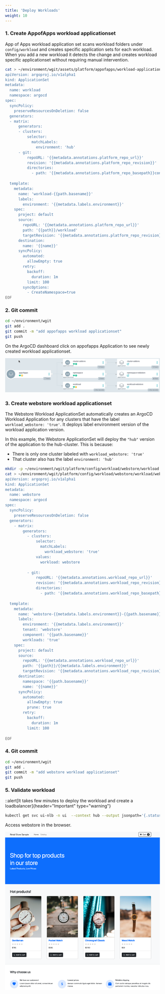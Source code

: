 ```yaml
---
title: 'Deploy Workloads'
weight: 10
---
```

### 1. Create AppofApps workload applicationset

App of Apps workload application set scans workload folders under `config/workload` and creates specific application sets for each workload. When you add a new workload it detects the change and creates workload specific  applicationset without requiring manual intervention.

```bash
cat > ~/environment/wgit/assets/platform/appofapps/workload-applicationset.yaml << 'EOF'
apiVersion: argoproj.io/v1alpha1
kind: ApplicationSet
metadata:
  name: workload
  namespace: argocd
spec:
  syncPolicy:
    preserveResourcesOnDeletion: false
  generators:
  - matrix:
      generators:
      - clusters:
          selector:
            matchLabels:
              environment: 'hub'          
      - git:
          repoURL: '{{metadata.annotations.platform_repo_url}}'
          revision: '{{metadata.annotations.platform_repo_revision}}'
          directories:
            - path: '{{metadata.annotations.platform_repo_basepath}}config/workload/*'      

  template:
    metadata:
      name: 'workload-{{path.basename}}'
      labels:
        environment: '{{metadata.labels.environment}}'
    spec:
      project: default
      source:
        repoURL: '{{metadata.annotations.platform_repo_url}}'
        path: '{{path}}/workload'
        targetRevision: '{{metadata.annotations.platform_repo_revision}}'
      destination:
        name: '{{name}}'
      syncPolicy:
        automated:
          allowEmpty: true
        retry:
          backoff:
            duration: 1m
          limit: 100
        syncOptions:
          - CreateNamespace=true
EOF
```
### 2. Git commit

```bash
cd ~/environment/wgit
git add . 
git commit -m "add appofapps workload applicationset"
git push
```

On the ArgoCD dashboard click on appofapps Application to see newly created workload applicationset.


![appofapps-workload-applicationset](/static/images/appofapps-workload-applicationset.png)

### 3. Create webstore workload applicationset

The Webstore Workload ApplicationSet automatically creates an ArgoCD Workload Application for any clusters that have the label `workload_webstore: 'true'`. It deploys label environment version of the workload application version. 

In this example, the Webstore ApplicationSet will deploy the `"hub"` version of the application to the hub-cluster. This is because:

- There is only one cluster labeled with `workload_webstore: 'true'` 
- That cluster also has the label `environment: 'hub'`

```bash
mkdir -p ~/environment/wgit/platform/config/workload/webstore/workload
cat > ~/environment/wgit/platform/config/workload/webstore/workload/webstore-applicationset.yaml << 'EOF'
apiVersion: argoproj.io/v1alpha1
kind: ApplicationSet
metadata:
  name: webstore
  namespace: argocd
spec:
  syncPolicy:
    preserveResourcesOnDeletion: false
  generators:
    - matrix:
        generators:
          - clusters:
              selector:
                matchLabels:
                  workload_webstore: 'true'  
              values:
                workload: webstore

          - git:
              repoURL: '{{metadata.annotations.workload_repo_url}}'
              revision: '{{metadata.annotations.workload_repo_revision}}'
              directories:
                - path: '{{metadata.annotations.workload_repo_basepath}}{{values.workload}}/*'
                     
  template:
    metadata:
      name: 'webstore-{{metadata.labels.environment}}-{{path.basename}}'
      labels:
        environment: '{{metadata.labels.environment}}'
        tenant: 'webstore'
        component: '{{path.basename}}'
        workloads: 'true'
    spec:
      project: default
      source:
        repoURL: '{{metadata.annotations.workload_repo_url}}'
        path: '{{path}}/{{metadata.labels.environment}}'
        targetRevision: '{{metadata.annotations.workload_repo_revision}}'
      destination:
        namespace: '{{path.basename}}'
        name: '{{name}}'
      syncPolicy:
        automated:
          allowEmpty: true
          prune: true
        retry:
          backoff:
            duration: 1m
          limit: 100

EOF
```
### 4. Git commit

```bash
cd ~/environment/wgit
git add . 
git commit -m "add webstore workload applicationset"
git push
```

### 5. Validate workload

::alert[It takes few minutes to deploy the workload and create a loadbalancer]{header="Important" type="warning"}

```bash
kubectl get svc ui-nlb -n ui  --context hub --output jsonpath='{.status.loadBalancer.ingress[0].hostname}'
```

Access  webstore in the browser.

![webstore](/static/images/webstore-ui.png)

